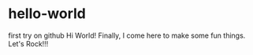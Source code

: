 # hello-world
first try on github
Hi World!
Finally, I come here to make some fun things.
Let's Rock!!!

